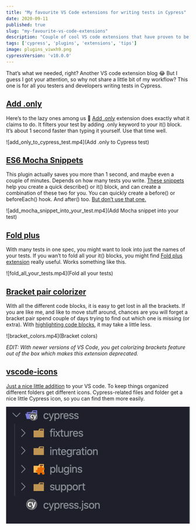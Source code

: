 ```yaml
---
title: "My favourite VS Code extensions for writing tests in Cypress"
date: 2020-09-11
published: true
slug: "my-favourite-vs-code-extensions"
description: "Couple of cool VS code extensions that have proven to be useful for my workflow."
tags: ['cypress', 'plugins', 'extensions', 'tips']
image: plugins_viwxh9.png
cypressVersion: 'v10.0.0'
---
```


That’s what we needed, right? Another VS code extension blog 😂 But I guess I got your attention, so why not share a little bit of my workflow? This one is for all you testers and developers writing tests in Cypress.

## [Add .only](https://marketplace.visualstudio.com/items?itemName=ub1que.add-only)

Here’s to the lazy ones among us 🍻 [Add .only](https://marketplace.visualstudio.com/items?itemName=ub1que.add-only) extension does exactly what it claims to do. It filters your test by adding .only keyword to your it() block. It’s about 1 second faster than typing it yourself. Use that time well.

![add_only_to_cypress_test.mp4](Add .only to Cypress test)

## [ES6 Mocha Snippets](https://marketplace.visualstudio.com/items?itemName=spoonscen.es6-mocha-snippets)

This plugin actually saves you more than 1 second, and maybe even a couple of minutes. Depends on how many tests you write. [These snippets](https://marketplace.visualstudio.com/items?itemName=spoonscen.es6-mocha-snippets) help you create a quick describe() or it() block, and can create a combination of these two for you. You can quickly create a before() or beforeEach() hook. And after() too. [But don’t use that one.](https://docs.cypress.io/guides/references/best-practices.html#Using-after-or-afterEach-hooks)

![add_mocha_snippet_into_your_test.mp4](Add Mocha snippet into your test)

## [Fold plus](https://marketplace.visualstudio.com/items?itemName=dakara.dakara-foldplus)

With many tests in one spec, you might want to look into just the names of your tests. If you wan’t to fold all your it() blocks, you might find [Fold plus extension](https://marketplace.visualstudio.com/items?itemName=dakara.dakara-foldplus) really useful. Works something like this.

![fold_all_your_tests.mp4](Fold all your tests)

## [Bracket pair colorizer](https://marketplace.visualstudio.com/items?itemName=CoenraadS.bracket-pair-colorizer-2)

With all the different code blocks, it is easy to get lost in all the brackets. If you are like me, and like to move stuff around, chances are you will forget a bracket pair spend couple of days trying to find out which one is missing (or extra). With [highlighting code blocks](https://marketplace.visualstudio.com/items?itemName=CoenraadS.bracket-pair-colorizer-2), it may take a little less.

![bracket_colors.mp4](Bracket colors)

*EDIT: With newer versions of VS Code, you get colorizing brackets feature out of the box which makes this extension deprecated.*

## [vscode-icons](https://marketplace.visualstudio.com/items?itemName=vscode-icons-team.vscode-icons)

[Just a nice little addition](https://marketplace.visualstudio.com/items?itemName=vscode-icons-team.vscode-icons) to your VS code. To keep things organized different folders get different icons. Cypress-related files and folder get a nice little Cypress icon, so you can find them more easily.

![VS Code icons](vs_code_icons.png)
